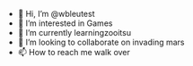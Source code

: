- 👋 Hi, I’m @wbleutest
- 👀 I’m interested in Games  
- 🌱 I’m currently learningzooitsu  
- 💞️ I’m looking to collaborate on invading mars
- 📫 How to reach me walk over


<!---
wbleutest/wbleutest is a ✨ special ✨ repository because its `README.md` (this file) appears on your GitHub profile.
You can click the Preview link to take a look at your changes.
--->
